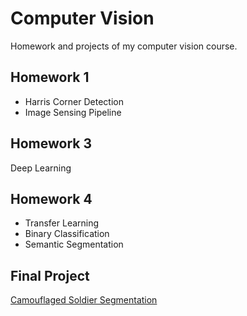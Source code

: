# Computer Vision
Homework and projects of my computer vision course.

## Homework 1
* Harris Corner Detection
* Image Sensing Pipeline

## Homework 3
Deep Learning

## Homework 4
* Transfer Learning
* Binary Classification
* Semantic Segmentation

## Final Project
[Camouflaged Soldier Segmentation](https://github.com/kmachina/cv_course/tree/master/final_project)

